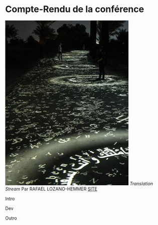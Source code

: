 # Compte-Rendu de la conférence

![Image de l'exposition Translation Stream](Médias/exposition_translation_stream.jpg)
*Translation Stream* Par RAFAEL LOZANO-HEMMER [SITE](https://www.lozano-hemmer.com/translation_stream.php)

Intro

Dev

Outro
